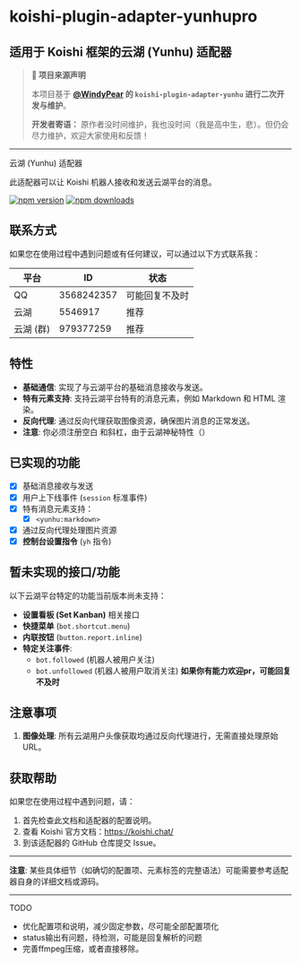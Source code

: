 # koishi-plugin-adapter-yunhupro

## 适用于 Koishi 框架的云湖 (Yunhu) 适配器

> **📢 项目来源声明**
> 
> 本项目基于 **[@WindyPear](https://github.com/WindyPear-Team/koishi-plugin-adapter-yunhu) 的 `koishi-plugin-adapter-yunhu` 进行二次开发与维护**。
>
> **开发者寄语：**
> 原作者没时间维护，我也没时间（我是高中生，悲）。但仍会尽力维护，欢迎大家使用和反馈！

---

云湖 (Yunhu) 适配器

此适配器可以让 Koishi 机器人接收和发送云湖平台的消息。

[![npm version](https://img.shields.io/npm/v/koishi-plugin-adapter-yunhupro)](https://www.npmjs.com/package/koishi-plugin-adapter-yunhupro)
[![npm downloads](https://img.shields.io/npm/dt/koishi-plugin-adapter-yunhupro)](https://www.npmjs.com/package/koishi-plugin-adapter-yunhupro)

## 联系方式

如果您在使用过程中遇到问题或有任何建议，可以通过以下方式联系我：

| 平台      | ID         | 状态           |
| --------- | ---------- | -------------- |
| QQ        | 3568242357 | 可能回复不及时 |
| 云湖      | 5546917    | 推荐           |
| 云湖 (群) | 979377259  | 推荐           |

## 特性

-   **基础通信**: 实现了与云湖平台的基础消息接收与发送。
-   **特有元素支持**: 支持云湖平台特有的消息元素，例如 Markdown 和 HTML 渲染。
-   **反向代理**: 通过反向代理获取图像资源，确保图片消息的正常发送。
-   **注意**: 你必须注册空白 和斜杠，由于云湖神秘特性（）

## 已实现的功能

-   [x] 基础消息接收与发送
-   [x] 用户上下线事件 (`session` 标准事件)
-   [x] 特有消息元素支持：
    -   [x] `<yunhu:markdown>`
-   [x] 通过反向代理处理图片资源
-   [x] **控制台设置指令** (`yh` 指令)

## 暂未实现的接口/功能

以下云湖平台特定的功能当前版本尚未支持：

-   **设置看板 (Set Kanban)** 相关接口
-   **快捷菜单** (`bot.shortcut.menu`)
-   **内联按钮** (`button.report.inline`)
-   **特定关注事件**:
    -   `bot.followed` (机器人被用户关注)
    -   `bot.unfollowed` (机器人被用户取消关注)
**如果你有能力欢迎pr，可能回复不及时**
## 注意事项

1.  **图像处理**: 所有云湖用户头像获取均通过反向代理进行，无需直接处理原始 URL。

## 获取帮助

如果您在使用过程中遇到问题，请：
1.  首先检查此文档和适配器的配置说明。
2.  查看 Koishi 官方文档：https://koishi.chat/
3.  到该适配器的 GitHub 仓库提交 Issue。

---

**注意**: 某些具体细节（如确切的配置项、元素标签的完整语法）可能需要参考适配器自身的详细文档或源码。

---

TODO

- 优化配置项和说明，减少固定参数，尽可能全部配置项化
- status输出有问题，待检测，可能是回复解析的问题
- 完善ffmpeg压缩，或者直接移除。